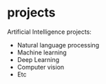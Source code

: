 # projects
Artificial Intelligence projects:

- Natural language processing
- Machine learning
- Deep Learning
- Computer vision
- Etc
